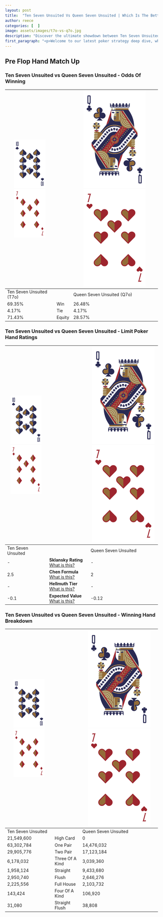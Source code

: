 ```yaml
---
layout: post
title:  "Ten Seven Unsuited Vs Queen Seven Unsuited | Which Is The Better Hand In Poker? A Complete Guide"
author: reece
categories: [  ]
image: assets/images/t7o-vs-q7o.jpg
description: "Discover the ultimate showdown between Ten Seven Unsuited and Queen Seven Unsuited in poker! Uncover the odds, strategies, and scenarios where one hand triumphs over the other. Get ready to up your poker game with this thrilling analysis."
first_paragraph: "<p>Welcome to our latest poker strategy deep dive, where we're pitting two distinct hands against each other in a high-stakes showdown: Ten Seven Unsuited vs Queen Seven Unsuited.</p><p>In the dynamic world of poker, every decision counts, and knowing which hand holds the upper hand is key to your success at the table.</p><p>In this article, we'll dissect these two hands, explore the scenarios where one dominates the other, and equip you with the knowledge to make strategic choices that can tip the odds in your favor.</p><p>Get ready to unravel the intriguing dynamics of these poker hands and elevate your game to new heights.</p>"
---
```




[comment]: # (sp0)

## Pre Flop Hand Match Up

<div class="table hand-ratings" markdown="1"> 



### Ten Seven Unsuited vs Queen Seven Unsuited - Odds Of Winning


    
| ![image info](assets/images/hand1/T.png) ![image info](assets/images/hand1/7o.png) |  | ![image info](assets/images/hand2/Q.png) ![image info](assets/images/hand2/7o.png) |
| -------- | -------- | -------- |
| Ten Seven Unsuited (T7o) |  | Queen Seven Unsuited (Q7o) |
| 69.35% | Win | 26.48% |
| 4.17% | Tie | 4.17% |
| 71.43% | Equity | 28.57% |




[comment]: # (sp1)



### Ten Seven Unsuited vs Queen Seven Unsuited - Limit Poker Hand Ratings


    
| ![image info](assets/images/hand1/T.png) ![image info](assets/images/hand1/7o.png) |  | ![image info](assets/images/hand2/Q.png) ![image info](assets/images/hand2/7o.png) |
| -------- | -------- | -------- |
| Ten Seven Unsuited |  | Queen Seven Unsuited |
| - | **Sklansky Rating** [What is this?](/sklansky-rating-explained) | - |
| 2.5 | **Chen Formula** [What is this?](/chen-formula-explained) | 2 |
| - | **Hellmuth Tier** [What is this?](/Hellmuth-tier-explained) | - |
| -0.1 | **Expected Value** [What is this?](/expected-value-explained) | -0.12 |




[comment]: # (sp2)



### Ten Seven Unsuited vs Queen Seven Unsuited - Winning Hand Breakdown


    
| ![image info](assets/images/hand1/T.png) ![image info](assets/images/hand1/7o.png) |  | ![image info](assets/images/hand2/Q.png) ![image info](assets/images/hand2/7o.png) |
| -------- | -------- | -------- |
| Ten Seven Unsuited |  | Queen Seven Unsuited |
| 21,549,600 | High Card | 0 |
| 63,302,784 | One Pair | 14,476,032 |
| 29,905,776 | Two Pair | 17,123,184 |
| 6,178,032 | Three Of A Kind | 3,039,360 |
| 1,958,124 | Straight | 9,433,680 |
| 2,950,740 | Flush | 2,646,276 |
| 2,225,556 | Full House | 2,103,732 |
| 143,424 | Four Of A Kind | 106,920 |
| 31,080 | Straight Flush | 38,808 |




[comment]: # (sp3)



</div>

[comment]: # (sp4)



[comment]: # (sp5)

